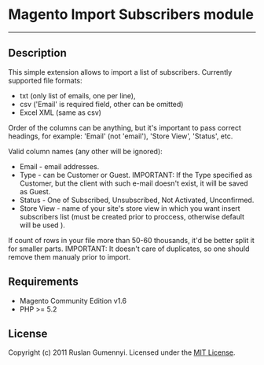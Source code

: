 # Magento Import Subscribers module
--------------------------

## Description

This simple extension allows to import a list of subscribers.
Currently supported file formats: 
- txt (only list of emails, one per line),
- csv ('Email' is required field, other can be omitted) 
- Excel XML (same as csv)  
 
Order of the columns can be anything, but it's important to pass correct headings, for example: 'Email' (not 'email'), 'Store View', 'Status', etc. 
 
Valid column names (any other will be ignored):
- Email - email addresses.
- Type  - can be Customer or Guest. IMPORTANT: If the Type specified as Customer, but the client with such e-mail doesn't exist, it will be saved as Guest.
- Status - One of Subscribed, Unsubscribed, Not Activated, Unconfirmed.  
- Store View - name of your site's store view in which you want insert subscribers list (must be created prior to proccess, otherwise default will be used ). 

If count of rows in your file more than 50-60 thousands, it'd be better split it for smaller parts.
IMPORTANT: It doesn't care of duplicates, so one should remove them manualy prior to import.       

## Requirements
- Magento Community Edition v1.6
- PHP >= 5.2

## License

Copyright (c) 2011 Ruslan Gumennyi. Licensed under the [MIT License](http://en.wikipedia.org/wiki/MIT_License).
